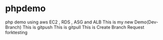 # phpdemo
php demo using aws EC2 , RDS , ASG and ALB
This is my new Demo(Dev-Branch)
This is gitpush
This is gitpull
This is Create Branch Request
forktesting

